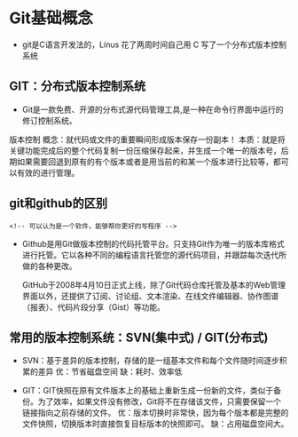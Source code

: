 # Git基础概念
- git是C语言开发法的，Linus 花了两周时间自己用 C 写了一个分布式版本控制系统


## GIT：分布式版本控制系统
- Git是一款免费、开源的分布式源代码管理工具,是一种在命令行界面中运行的修订控制系统。

版本控制
概念：就代码或文件的重要瞬间形成版本保存一份副本！
本质：就是将关键功能完成后的整个代码复制一份压缩保存起来，并生成一个唯一的版本号，后期如果需要回退到原有的有个版本或者是用当前的和某一个版本进行比较等，都可以有效的进行管理。

## git和github的区别
    <!-- 可以认为是一个软件，能够帮你更好的写程序 -->
- Github是用Git做版本控制的代码托管平台。只支持Git作为唯一的版本库格式进行托管。它以各种不同的编程语言托管您的源代码项目，并跟踪每次迭代所做的各种更改。

  GitHub于2008年4月10日正式上线，除了Git代码仓库托管及基本的Web管理界面以外，还提供了订阅、讨论组、文本渲染、在线文件编辑器、协作图谱（报表）、代码片段分享（Gist）等功能。

<!-- - github则是一个网站，这个网站可以帮助程序员之间互相交流和学习。 -->



## 常用的版本控制系统：SVN(集中式) / GIT(分布式)
- SVN：基于差异的版本控制，存储的是一组基本文件和每个文件随时间逐步积累的差异
优：节省磁盘空间
缺：耗时、效率低

- GIT：GIT快照在原有文件版本上的基础上重新生成一份新的文件，类似于备份。为了效率，如果文件没有修改，Git将不在存储该文件，只需要保留一个链接指向之前存储的文件。
优：版本切换时非常快，因为每个版本都是完整的文件快照，切换版本时直接恢复目标版本的快照即可。
缺：占用磁盘空间大。





